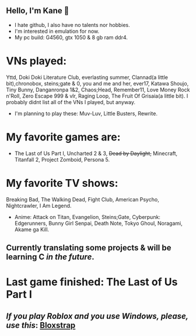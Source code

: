 ## Hello, I'm Kane 👀
- I hate github, I also have no talents nor hobbies.
- I'm interested in emulation for now.
- My pc build: G4560, gtx 1050 & 8 gb ram ddr4.
# VNs played:
Yttd, Doki Doki Literature Club, everlasting summer, Clannad(a little bit),chronobox, steins;gate & 0, you and me and her, ever17, Katawa Shoujo, Tiny Bunny, Danganronpa 1&2, Chaos;Head, Remember11, Love Money Rock n'Roll, Zero Escape 999 & vlr, Raging Loop, The Fruit Of Grisaia(a little bit).
I probably didnt list all of the VNs I played, but anyway. 
- I'm planning to play these:
Muv-Luv, Little Busters, Rewrite.
# My favorite games are: 
- The Last of Us Part I, Uncharted 2 & 3, ~~Dead by Daylight,~~ Minecraft, Titanfall 2, Project Zomboid, Persona 5.
# My favorite TV shows: 
Breaking Bad, The Walking Dead, Fight Club, American Psycho, Nightcrawler, I Am Legend.
- Anime: Attack on Titan, Evangelion, Steins;Gate, Cyberpunk: Edgerunners, Bunny Girl Senpai, Death Note, Tokyo Ghoul, Noragami, Akame ga Kill.
## Currently translating some projects & will be learning C *in the future*.
# Last game finished: The Last of Us Part I
## *If you play Roblox and you use Windows, please, use this*: [Bloxstrap](https://github.com/pizzaboxer/bloxstrap/)
